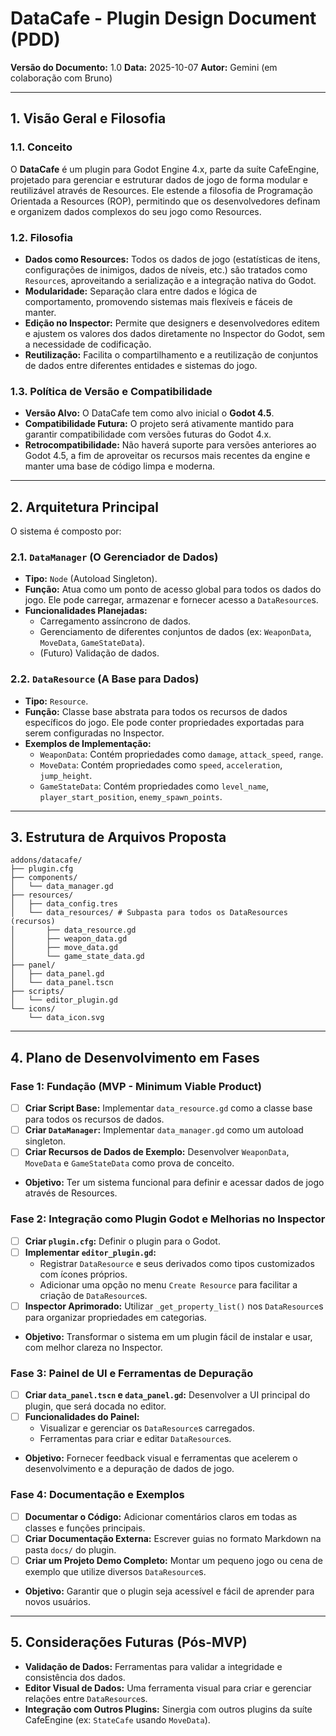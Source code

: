 # DataCafe - Plugin Design Document (PDD)

**Versão do Documento:** 1.0
**Data:** 2025-10-07
**Autor:** Gemini (em colaboração com Bruno)

---

## 1. Visão Geral e Filosofia

### 1.1. Conceito

O **DataCafe** é um plugin para Godot Engine 4.x, parte da suíte CafeEngine, projetado para gerenciar e estruturar dados de jogo de forma modular e reutilizável através de Resources. Ele estende a filosofia de Programação Orientada a Resources (ROP), permitindo que os desenvolvedores definam e organizem dados complexos do seu jogo como Resources.

### 1.2. Filosofia

-   **Dados como Resources:** Todos os dados de jogo (estatísticas de itens, configurações de inimigos, dados de níveis, etc.) são tratados como `Resource`s, aproveitando a serialização e a integração nativa do Godot.
-   **Modularidade:** Separação clara entre dados e lógica de comportamento, promovendo sistemas mais flexíveis e fáceis de manter.
-   **Edição no Inspector:** Permite que designers e desenvolvedores editem e ajustem os valores dos dados diretamente no Inspector do Godot, sem a necessidade de codificação.
-   **Reutilização:** Facilita o compartilhamento e a reutilização de conjuntos de dados entre diferentes entidades e sistemas do jogo.

### 1.3. Política de Versão e Compatibilidade

-   **Versão Alvo:** O DataCafe tem como alvo inicial o **Godot 4.5**.
-   **Compatibilidade Futura:** O projeto será ativamente mantido para garantir compatibilidade com versões futuras do Godot 4.x.
-   **Retrocompatibilidade:** Não haverá suporte para versões anteriores ao Godot 4.5, a fim de aproveitar os recursos mais recentes da engine e manter uma base de código limpa e moderna.

---

## 2. Arquitetura Principal

O sistema é composto por:

### 2.1. `DataManager` (O Gerenciador de Dados)

-   **Tipo:** `Node` (Autoload Singleton).
-   **Função:** Atua como um ponto de acesso global para todos os dados do jogo. Ele pode carregar, armazenar e fornecer acesso a `DataResource`s.
-   **Funcionalidades Planejadas:**
    -   Carregamento assíncrono de dados.
    -   Gerenciamento de diferentes conjuntos de dados (ex: `WeaponData`, `MoveData`, `GameStateData`).
    -   (Futuro) Validação de dados.

### 2.2. `DataResource` (A Base para Dados)

-   **Tipo:** `Resource`.
-   **Função:** Classe base abstrata para todos os recursos de dados específicos do jogo. Ele pode conter propriedades exportadas para serem configuradas no Inspector.
-   **Exemplos de Implementação:**
    -   `WeaponData`: Contém propriedades como `damage`, `attack_speed`, `range`.
    -   `MoveData`: Contém propriedades como `speed`, `acceleration`, `jump_height`.
    -   `GameStateData`: Contém propriedades como `level_name`, `player_start_position`, `enemy_spawn_points`.

---

## 3. Estrutura de Arquivos Proposta

```
addons/datacafe/
├── plugin.cfg
├── components/
│   └── data_manager.gd
├── resources/
│   ├── data_config.tres
│   └── data_resources/ # Subpasta para todos os DataResources (recursos)
│       ├── data_resource.gd
│       ├── weapon_data.gd
│       ├── move_data.gd
│       └── game_state_data.gd
├── panel/
│   ├── data_panel.gd
│   └── data_panel.tscn
├── scripts/
│   └── editor_plugin.gd
└── icons/
    └── data_icon.svg
```

---

## 4. Plano de Desenvolvimento em Fases

### Fase 1: Fundação (MVP - Minimum Viable Product)

-   [ ] **Criar Script Base:** Implementar `data_resource.gd` como a classe base para todos os recursos de dados.
-   [ ] **Criar `DataManager`:** Implementar `data_manager.gd` como um autoload singleton.
-   [ ] **Criar Recursos de Dados de Exemplo:** Desenvolver `WeaponData`, `MoveData` e `GameStateData` como prova de conceito.
-   **Objetivo:** Ter um sistema funcional para definir e acessar dados de jogo através de Resources.

### Fase 2: Integração como Plugin Godot e Melhorias no Inspector

-   [ ] **Criar `plugin.cfg`:** Definir o plugin para o Godot.
-   [ ] **Implementar `editor_plugin.gd`:**
    -   Registrar `DataResource` e seus derivados como tipos customizados com ícones próprios.
    -   Adicionar uma opção no menu `Create Resource` para facilitar a criação de `DataResource`s.
-   [ ] **Inspector Aprimorado:** Utilizar `_get_property_list()` nos `DataResource`s para organizar propriedades em categorias.
-   **Objetivo:** Transformar o sistema em um plugin fácil de instalar e usar, com melhor clareza no Inspector.

### Fase 3: Painel de UI e Ferramentas de Depuração

-   [ ] **Criar `data_panel.tscn` e `data_panel.gd`:** Desenvolver a UI principal do plugin, que será docada no editor.
-   [ ] **Funcionalidades do Painel:**
    -   Visualizar e gerenciar os `DataResource`s carregados.
    -   Ferramentas para criar e editar `DataResource`s.
-   **Objetivo:** Fornecer feedback visual e ferramentas que acelerem o desenvolvimento e a depuração de dados de jogo.

### Fase 4: Documentação e Exemplos

-   [ ] **Documentar o Código:** Adicionar comentários claros em todas as classes e funções principais.
-   [ ] **Criar Documentação Externa:** Escrever guias no formato Markdown na pasta `docs/` do plugin.
-   [ ] **Criar um Projeto Demo Completo:** Montar um pequeno jogo ou cena de exemplo que utilize diversos `DataResource`s.
-   **Objetivo:** Garantir que o plugin seja acessível e fácil de aprender para novos usuários.

---

## 5. Considerações Futuras (Pós-MVP)

-   **Validação de Dados:** Ferramentas para validar a integridade e consistência dos dados.
-   **Editor Visual de Dados:** Uma ferramenta visual para criar e gerenciar relações entre `DataResource`s.
-   **Integração com Outros Plugins:** Sinergia com outros plugins da suíte CafeEngine (ex: `StateCafe` usando `MoveData`).
